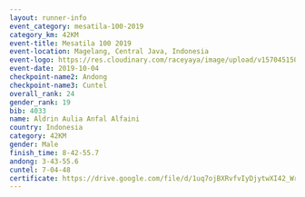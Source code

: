 ```yaml
---
layout: runner-info 
event_category: mesatila-100-2019 
category_km: 42KM 
event-title: Mesatila 100 2019 
event-location: Magelang, Central Java, Indonesia 
event-logo: https://res.cloudinary.com/raceyaya/image/upload/v1570451507/logo/mesastila100_jin7bl.jpg 
event-date: 2019-10-04 
checkpoint-name2: Andong 
checkpoint-name3: Cuntel 
overall_rank: 24
gender_rank: 19
bib: 4033
name: Aldrin Aulia Anfal Alfaini
country: Indonesia
category: 42KM
gender: Male
finish_time: 8-42-55.7
andong: 3-43-55.6
cuntel: 7-04-48
certificate: https://drive.google.com/file/d/1uq7ojBXRvfvIyDjytwXI42_WrZIIPHX3/view?usp=sharing
---
```

